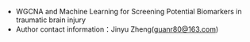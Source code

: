 - WGCNA and Machine Learning for
Screening Potential Biomarkers in
traumatic brain injury
- Author contact information：Jinyu Zheng(guanr80@163.com)

<!---
guanr80/guanr80 is a ✨ special ✨ repository because its `README.md` (this file) appears on your GitHub profile.
You can click the Preview link to take a look at your changes.
--->
